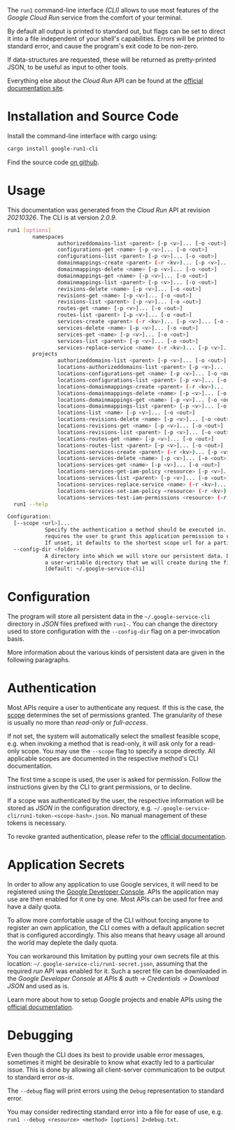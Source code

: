 <!---
DO NOT EDIT !
This file was generated automatically from 'src/mako/cli/README.md.mako'
DO NOT EDIT !
-->
The `run1` command-line interface *(CLI)* allows to use most features of the *Google Cloud Run* service from the comfort of your terminal.

By default all output is printed to standard out, but flags can be set to direct it into a file independent of your shell's
capabilities. Errors will be printed to standard error, and cause the program's exit code to be non-zero.

If data-structures are requested, these will be returned as pretty-printed JSON, to be useful as input to other tools.

Everything else about the *Cloud Run* API can be found at the
[official documentation site](https://cloud.google.com/run/).

# Installation and Source Code

Install the command-line interface with cargo using:

```bash
cargo install google-run1-cli
```

Find the source code [on github](https://github.com/Byron/google-apis-rs/tree/main/gen/run1-cli).

# Usage

This documentation was generated from the *Cloud Run* API at revision *20210326*. The CLI is at version *2.0.9*.

```bash
run1 [options]
        namespaces
                authorizeddomains-list <parent> [-p <v>]... [-o <out>]
                configurations-get <name> [-p <v>]... [-o <out>]
                configurations-list <parent> [-p <v>]... [-o <out>]
                domainmappings-create <parent> (-r <kv>)... [-p <v>]... [-o <out>]
                domainmappings-delete <name> [-p <v>]... [-o <out>]
                domainmappings-get <name> [-p <v>]... [-o <out>]
                domainmappings-list <parent> [-p <v>]... [-o <out>]
                revisions-delete <name> [-p <v>]... [-o <out>]
                revisions-get <name> [-p <v>]... [-o <out>]
                revisions-list <parent> [-p <v>]... [-o <out>]
                routes-get <name> [-p <v>]... [-o <out>]
                routes-list <parent> [-p <v>]... [-o <out>]
                services-create <parent> (-r <kv>)... [-p <v>]... [-o <out>]
                services-delete <name> [-p <v>]... [-o <out>]
                services-get <name> [-p <v>]... [-o <out>]
                services-list <parent> [-p <v>]... [-o <out>]
                services-replace-service <name> (-r <kv>)... [-p <v>]... [-o <out>]
        projects
                authorizeddomains-list <parent> [-p <v>]... [-o <out>]
                locations-authorizeddomains-list <parent> [-p <v>]... [-o <out>]
                locations-configurations-get <name> [-p <v>]... [-o <out>]
                locations-configurations-list <parent> [-p <v>]... [-o <out>]
                locations-domainmappings-create <parent> (-r <kv>)... [-p <v>]... [-o <out>]
                locations-domainmappings-delete <name> [-p <v>]... [-o <out>]
                locations-domainmappings-get <name> [-p <v>]... [-o <out>]
                locations-domainmappings-list <parent> [-p <v>]... [-o <out>]
                locations-list <name> [-p <v>]... [-o <out>]
                locations-revisions-delete <name> [-p <v>]... [-o <out>]
                locations-revisions-get <name> [-p <v>]... [-o <out>]
                locations-revisions-list <parent> [-p <v>]... [-o <out>]
                locations-routes-get <name> [-p <v>]... [-o <out>]
                locations-routes-list <parent> [-p <v>]... [-o <out>]
                locations-services-create <parent> (-r <kv>)... [-p <v>]... [-o <out>]
                locations-services-delete <name> [-p <v>]... [-o <out>]
                locations-services-get <name> [-p <v>]... [-o <out>]
                locations-services-get-iam-policy <resource> [-p <v>]... [-o <out>]
                locations-services-list <parent> [-p <v>]... [-o <out>]
                locations-services-replace-service <name> (-r <kv>)... [-p <v>]... [-o <out>]
                locations-services-set-iam-policy <resource> (-r <kv>)... [-p <v>]... [-o <out>]
                locations-services-test-iam-permissions <resource> (-r <kv>)... [-p <v>]... [-o <out>]
  run1 --help

Configuration:
  [--scope <url>]...
            Specify the authentication a method should be executed in. Each scope
            requires the user to grant this application permission to use it.
            If unset, it defaults to the shortest scope url for a particular method.
  --config-dir <folder>
            A directory into which we will store our persistent data. Defaults to
            a user-writable directory that we will create during the first invocation.
            [default: ~/.google-service-cli]

```

# Configuration

The program will store all persistent data in the `~/.google-service-cli` directory in *JSON* files prefixed with `run1-`.  You can change the directory used to store configuration with the `--config-dir` flag on a per-invocation basis.

More information about the various kinds of persistent data are given in the following paragraphs.

# Authentication

Most APIs require a user to authenticate any request. If this is the case, the [scope][scopes] determines the 
set of permissions granted. The granularity of these is usually no more than *read-only* or *full-access*.

If not set, the system will automatically select the smallest feasible scope, e.g. when invoking a
method that is read-only, it will ask only for a read-only scope. 
You may use the `--scope` flag to specify a scope directly. 
All applicable scopes are documented in the respective method's CLI documentation.

The first time a scope is used, the user is asked for permission. Follow the instructions given 
by the CLI to grant permissions, or to decline.

If a scope was authenticated by the user, the respective information will be stored as *JSON* in the configuration
directory, e.g. `~/.google-service-cli/run1-token-<scope-hash>.json`. No manual management of these tokens
is necessary.

To revoke granted authentication, please refer to the [official documentation][revoke-access].

# Application Secrets

In order to allow any application to use Google services, it will need to be registered using the 
[Google Developer Console][google-dev-console]. APIs the application may use are then enabled for it
one by one. Most APIs can be used for free and have a daily quota.

To allow more comfortable usage of the CLI without forcing anyone to register an own application, the CLI
comes with a default application secret that is configured accordingly. This also means that heavy usage
all around the world may deplete the daily quota.

You can workaround this limitation by putting your own secrets file at this location: 
`~/.google-service-cli/run1-secret.json`, assuming that the required *run* API 
was enabled for it. Such a secret file can be downloaded in the *Google Developer Console* at 
*APIs & auth -> Credentials -> Download JSON* and used as is.

Learn more about how to setup Google projects and enable APIs using the [official documentation][google-project-new].


# Debugging

Even though the CLI does its best to provide usable error messages, sometimes it might be desirable to know
what exactly led to a particular issue. This is done by allowing all client-server communication to be 
output to standard error *as-is*.

The `--debug` flag will print errors using the `Debug` representation to standard error.

You may consider redirecting standard error into a file for ease of use, e.g. `run1 --debug <resource> <method> [options] 2>debug.txt`.


[scopes]: https://developers.google.com/+/api/oauth#scopes
[revoke-access]: http://webapps.stackexchange.com/a/30849
[google-dev-console]: https://console.developers.google.com/
[google-project-new]: https://developers.google.com/console/help/new/